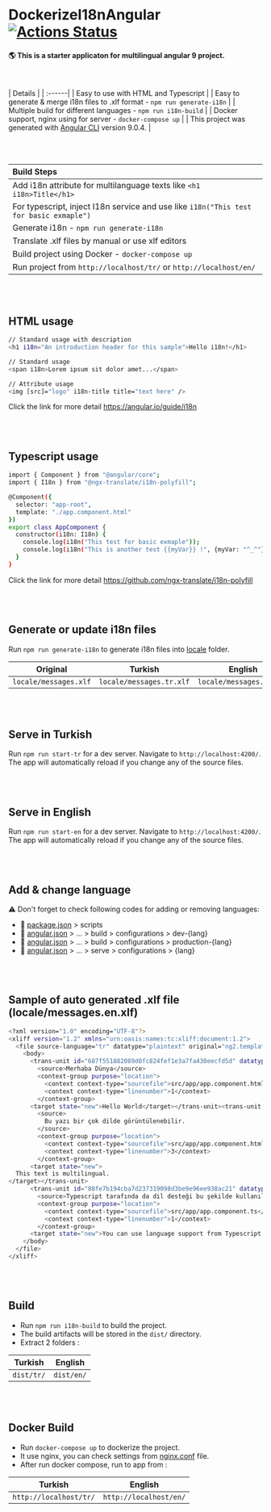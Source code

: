 # DockerizeI18nAngular [![Actions Status](https://github.com/volkantas/dockerize-i18n-angular/workflows/CI/badge.svg)](https://github.com/volkantas/dockerize-i18n-angular/actions)

#### :earth_americas: This is a starter applicaton for multilingual angular 9 project.
<br><br>
| Details |
| :------|
| Easy to use with HTML and Typescript   |
| Easy to generate & merge i18n files to .xlf format - `npm run generate-i18n` |
| Multiple build for different languages - `npm run i18n-build`    |
| Docker support, nginx using for server - `docker-compose up`    |
| This project was generated with [Angular CLI](https://github.com/angular/angular-cli) version 9.0.4.    |

<br><br>

| Build Steps |
| :------|
| Add i18n attribute for multilanguage texts like `<h1 i18n>Title</h1>` |
| For typescript, inject I18n service and use like `i18n("This test for basic exmaple")` |
| Generate i18n - `npm run generate-i18n` |
| Translate .xlf files by manual or use xlf editors |
| Build project using Docker - `docker-compose up` |
| Run project from `http://localhost/tr/` or `http://localhost/en/` |


<br><br>
## HTML usage

```sh
// Standard usage with description
<h1 i18n="An introduction header for this sample">Hello i18n!</h1>

// Standard usage
<span i18n>Lorem ipsum sit dolor amet...</span>

// Attribute usage
<img [src]="logo" i18n-title title="text here" />
```
Click the link for more detail https://angular.io/guide/i18n

<br><br>
## Typescript usage

```sh
import { Component } from "@angular/core";
import { I18n } from "@ngx-translate/i18n-polyfill";

@Component({
  selector: "app-root",
  template: "./app.component.html"
})
export class AppComponent {
  constructor(i18n: I18n) {
    console.log(i18n("This test for basic exmaple"));
    console.log(i18n("This is another test {{myVar}} !", {myVar: "^_^"}));
  }
}
```

Click the link for more detail https://github.com/ngx-translate/i18n-polyfill

<br><br>
## Generate or update i18n files

Run `npm run generate-i18n` to generate i18n files into [locale](https://github.com/volkantas/dockerize-i18n-angular/tree/master/src/locale) folder.

| Original  | Turkish  | English |
| ------------- | ------------- | ------------- |
| `locale/messages.xlf`  | `locale/messages.tr.xlf`  | `locale/messages.en.xlf` |

<br><br>
## Serve in Turkish

Run `npm run start-tr` for a dev server. Navigate to `http://localhost:4200/`. The app will automatically reload if you change any of the source files.

<br><br>
## Serve in English

Run `npm run start-en` for a dev server. Navigate to `http://localhost:4200/`. The app will automatically reload if you change any of the source files.

<br><br>
## Add & change language

:warning: Don't forget to check following codes for adding or removing languages:
* :file_folder: [package.json](https://github.com/volkantas/dockerize-i18n-angular/blob/master/package.json) > scripts 
* :file_folder: [angular.json](https://github.com/volkantas/dockerize-i18n-angular/blob/master/angular.json) > ... > build > configurations > dev-{lang}
* :file_folder: [angular.json](https://github.com/volkantas/dockerize-i18n-angular/blob/master/angular.json) > ... > build > configurations > production-{lang}
* :file_folder: [angular.json](https://github.com/volkantas/dockerize-i18n-angular/blob/master/angular.json) > ... > serve > configurations > {lang}

<br><br>
## Sample of auto generated .xlf file (locale/messages.en.xlf)

```sh
<?xml version="1.0" encoding="UTF-8"?>
<xliff version="1.2" xmlns="urn:oasis:names:tc:xliff:document:1.2">
  <file source-language="tr" datatype="plaintext" original="ng2.template" target-language="en">
    <body>
      <trans-unit id="687f551882089d0fc824fef1e3a7fa430eecfd5d" datatype="html">
        <source>Merhaba Dünya</source>
        <context-group purpose="location">
          <context context-type="sourcefile">src/app/app.component.html</context>
          <context context-type="linenumber">1</context>
        </context-group>
      <target state="new">Hello World</target></trans-unit><trans-unit id="8f0301b64b90846d7bf84a0519e087ad3f788234" datatype="html">
        <source>
          Bu yazı bir çok dilde görüntülenebilir.
        </source>
        <context-group purpose="location">
          <context context-type="sourcefile">src/app/app.component.html</context>
          <context context-type="linenumber">3</context>
        </context-group>
      <target state="new">
  This text is multilingual.
</target></trans-unit>
      <trans-unit id="88fe7b194cba7d237319098d3be9e96ee938ac21" datatype="html">
        <source>Typescript tarafında da dil desteği bu şekilde kullanılıyor.</source>
        <context-group purpose="location">
          <context context-type="sourcefile">src/app/app.component.ts</context>
          <context context-type="linenumber">1</context>
        </context-group>
      <target state="new">You can use language support from Typescript like this way!</target></trans-unit>
    </body>
  </file>
</xliff>
```

<br><br>
## Build

* Run `npm run i18n-build` to build the project. 
* The build artifacts will be stored in the `dist/` directory. 
* Extract 2 folders :

| Turkish  | English |
| ------------- | ------------- |
| `dist/tr/`  | `dist/en/` |

<br><br>
## Docker Build

* Run `docker-compose up` to dockerize the project. 
* It use nginx, you can check settings from [nginx.conf](https://github.com/volkantas/dockerize-i18n-angular/blob/master/nginx.conf) file.
* After run docker compose, run to app from :

| Turkish  | English |
| ------------- | ------------- |
| `http://localhost/tr/`  | `http://localhost/en/`  |

